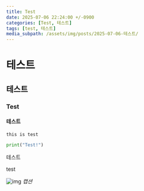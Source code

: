 ```yaml
---
title: Test
date: 2025-07-06 22:24:00 +/-0900
categories: [Test, 테스트]
tags: [test, 테스트]
media_subpath: /assets/img/posts/2025-07-06-테스트/
---
```


# 테스트
## 테스트
### Test
#### 테스트

```text
this is test
```

```python
print("Test!")
```

테스트  

test  

![img](github_identicon.png)
_캡션_
